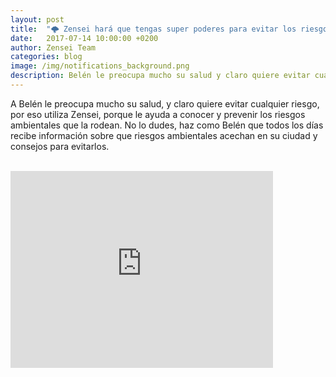 ```yaml
---
layout: post
title:  "🌩 Zensei hará que tengas super poderes para evitar los riesgos ambientales de tu ciudad"
date:   2017-07-14 10:00:00 +0200
author: Zensei Team
categories: blog 
image: /img/notifications_background.png
description: Belén le preocupa mucho su salud y claro quiere evitar cualquier riesgo, por eso utiliza Zensei, porque...
---
```


A Belén le preocupa mucho su salud, y claro quiere evitar cualquier riesgo, por eso utiliza Zensei,
porque le ayuda a conocer y prevenir los riesgos ambientales que la rodean. No lo dudes, haz como Belén
que todos los días recibe información sobre que riesgos ambientales acechan en su ciudad y consejos para evitarlos.

<br>
<iframe class="center-image" width="420" height="315" src="https://www.youtube.com/embed/JVTaIYK64ys" frameborder="0" allowfullscreen></iframe>

